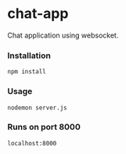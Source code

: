 # chat-app

Chat application using websocket.

### Installation

`npm install`

### Usage

`nodemon server.js`

### Runs on port 8000

`localhost:8000`
